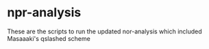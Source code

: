 # npr-analysis
These are the scripts to run the updated nor-analysis which included Masaaaki's qslashed scheme
